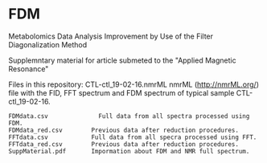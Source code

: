 # FDM
Metabolomics Data Analysis Improvement by Use of the Filter Diagonalization Method

Supplemntary material for article submeted to the "Applied Magnetic Resonance"

Files in this repository:
 	CTL-ctl_19-02-16.nmrML nmrML (http://nmrML.org/) file with the FID, FFT spectrum
                         and FDM spectrum of typical sample CTL-ctl_19-02-16.
  
	FDMdata.csv 	         Full data from all spectra processed using FDM.
	FDMdata_red.csv        Previous data after reduction procedures.
	FFTdata.csv            Full data from all specra processed using FFT.
	FFTdata_red.csv        Previous data after reduction procedures.
	SuppMaterial.pdf       Impormation about FDM and NMR full spectrum.
